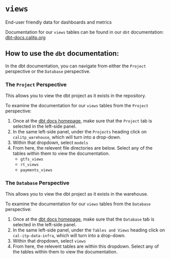 # `views`

End-user friendly data for dashboards and metrics

Documentation for our `views` tables can be found in our `dbt` documentation: [dbt-docs.calitp.org](https://dbt-docs.calitp.org/#!/overview)

## How to use the `dbt` documentation:

In the dbt documentation, you can navigate from either the `Project` perspective or the `Database` perspective.

### The `Project` Perspective
This allows you to view the dbt project as it exists in the repository.

To examine the documentation for our `views` tables from the `Project` perspective:

1. Once at the [dbt docs homepage](https://dbt-docs.calitp.org/#!/overview), make sure that the `Project` tab is selected in the left-side panel.
1. In the same left-side panel, under the `Projects` heading click on `calitp_warehouse`, which will turn into a drop-down.
1. Within that dropdown, select `models`
1. From here, the relevent file directories are below. Select any of the tables within them to view the documentation.
    * `gtfs_views`
    * `rt_views`
    * `payments_views`

### The `Database` Perspective
This allows you to view the dbt project as it exists in the warehouse.

To examine the documentation for our `views` tables from the `Database` perspective:

1. Once at the [dbt docs homepage](https://dbt-docs.calitp.org/#!/overview), make sure that the `Database` tab is selected in the left-side panel.
1. In the same left-side panel, under the `Tables and Views` heading click on `cal-itp-data-infra`, which will turn into a drop-down.
1. Within that dropdown, select `views`
1. From here, the relevent tables are within this dropdown. Select any of the tables within them to view the documentation.
